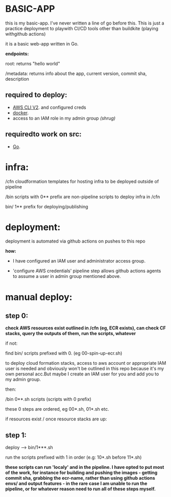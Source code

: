 # BASIC-APP

this is my basic-app. I've never written a line of go before this. This is just a practice deployment to playwith CI/CD tools other than buildkite (playing withgithub actions)

it is a basic web-app written in Go.

**endpoints:**

root: returns "hello world"

/metadata: returns info about the app, current version, commit sha, description

## **required to deploy**: 

- [AWS CLI V2](https://docs.aws.amazon.com/cli/latest/userguide/install-cliv2.html). and configured creds
- [docker](https://docs.docker.com/engine/install/).
- access to an IAM role in my admin group *(shrug)*

## **requiredto work on src**: 

- [Go](https://golang.org/).


# infra:

/cfn cloudformation templates for hosting infra to be deployed outside of pipeline

/bin scripts with 0** prefix are non-pipeline scripts to deploy infra in /cfn 

bin/ 1** prefix for deploying/publishing


# deployment:


deployment is automated via github actions on pushes to this repo

**how:**

- I have configured an IAM user and administrator access group.

- 'configure AWS credentials' pipeline step allows github actions agents to assume a user in admin group mentioned above.



# manual deploy:


## step 0:

**check AWS resources exist outlined in /cfn (eg, ECR exists), can check CF stacks, query the outputs of them, run the scripts, whatever**

if not:

find bin/ scripts prefixed with 0. (eg 00-spin-up-ecr.sh)

to deploy cloud formation stacks, access to aws account or appropriate IAM user is needed and obviously won't be outlined in this repo because it's my own personal acc.But maybe I create an IAM user for you and add you to my admin group. 


then:

/bin 0**.sh scripts (scripts with 0 prefix)

these 0 steps are ordered, eg 00*.sh, 01*.sh etc.

if resources exist / once resource stacks are up:


## step 1:

deploy --> bin/1***.sh

run the scripts prefixed with 1 in order (e.g: 10*.sh before 11*.sh)

**these scripts can run 'localy' and in the pipeline. I have opted to put most of the work, for instance for building and pushing the images - getting commit sha, grabbing the ecr-name, rather than using github actions envs/ and output features - in the rare case I am unable to run the pipeline, or for whatever reason need to run all of these steps myself.**